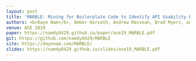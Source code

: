 ```yaml
---
layout: post
title: 'MARBLE: Mining for Boilerplate Code to Identify API Usability Problems'
authors: <b>Daye Nam</b>, Amber Horvath, Andrew Macvean, Brad Myers, and Bogdan Vasilescu
venue: ASE 2019
paper: https://namdy0429.github.io/paper/ase19_MARBLE.pdf
git: https://github.com/namdy0429/MARBLE
site: https://dayenam.com/MARBLE/
slides: https://namdy0429.github.io/slides/ase19_MARBLE.pdf
---
```

